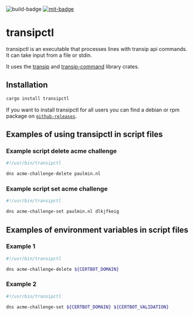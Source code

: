 ![`build-badge`]
[![`mit-badge`]](https://opensource.org/licenses/MIT)

# transipctl

transipctl is an executable that processes lines with transip api commands. It can take input from a file or stdin.

It uses the [transip](https://crates.io/crates/transip) and [transip-command](https://crates.io/crates/transip-command) library crates.

## Installation

```bash
cargo install transipctl
```

If you want to install transipctl for all users you can find a debian or rpm package on [`github-releases`].

## Examples of using transipctl in script files

### Example script delete acme challenge

```bash
#!/usr/bin/transipctl

dns acme-challenge-delete paulmin.nl
```

### Example script set acme challenge

```bash
#!/usr/bin/transipctl

dns acme-challenge-set paulmin.nl dlkjfkeig
```

## Examples of environment variables in script files

### Example 1

```bash
#!/usr/bin/transipctl

dns acme-challenge-delete ${CERTBOT_DOMAIN}
```

### Example 2

```bash
#!/usr/bin/transipctl

dns acme-challenge-set ${CERTBOT_DOMAIN} ${CERTBOT_VALIDATION}
```

[`build-badge`]: https://github.com/paulusminus/transipctl/actions/workflows/rust.yml/badge.svg
[`mit-badge`]: https://img.shields.io/badge/License-MIT-yellow.svg
[`github-releases`]: https://github.com/paulusminus/transipctl/releases/latest/